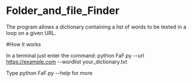 # Folder_and_file_Finder

The program allows a dictionary containing a list of words to be tested in a loop on a given URL.

#How it works

In a terminal just enter the command: python FaF.py --url https://example.com --wordlist your_dictionary.txt

Type python FaF.py --help for more

